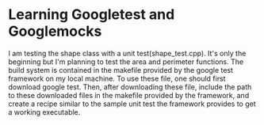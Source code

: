 # Learning Googletest and Googlemocks

I am testing the shape class with a unit test(shape_test.cpp). It's only the beginning but I'm planning to test the area and perimeter functions. The build system is contained in the makefile provided by the google test framework on my local machine. To use these file, one should first download google test. Then, after downloading these file, include the path to these downloaded files in the makefile provided by the framework, and create a recipe similar to the sample unit test the framework provides to get a working executable.

